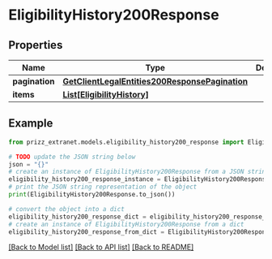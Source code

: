 # EligibilityHistory200Response


## Properties

Name | Type | Description | Notes
------------ | ------------- | ------------- | -------------
**pagination** | [**GetClientLegalEntities200ResponsePagination**](GetClientLegalEntities200ResponsePagination.md) |  | [optional] 
**items** | [**List[EligibilityHistory]**](EligibilityHistory.md) |  | [optional] 

## Example

```python
from prizz_extranet.models.eligibility_history200_response import EligibilityHistory200Response

# TODO update the JSON string below
json = "{}"
# create an instance of EligibilityHistory200Response from a JSON string
eligibility_history200_response_instance = EligibilityHistory200Response.from_json(json)
# print the JSON string representation of the object
print(EligibilityHistory200Response.to_json())

# convert the object into a dict
eligibility_history200_response_dict = eligibility_history200_response_instance.to_dict()
# create an instance of EligibilityHistory200Response from a dict
eligibility_history200_response_from_dict = EligibilityHistory200Response.from_dict(eligibility_history200_response_dict)
```
[[Back to Model list]](../README.md#documentation-for-models) [[Back to API list]](../README.md#documentation-for-api-endpoints) [[Back to README]](../README.md)


